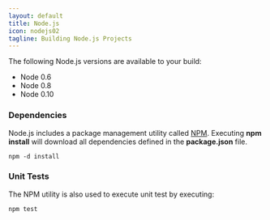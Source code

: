 ```yaml
---
layout: default
title: Node.js
icon: nodejs02
tagline: Building Node.js Projects
---
```


The following Node.js versions are available to your build:

* Node 0.6
* Node 0.8
* Node 0.10

### Dependencies

Node.js includes a package management utility called [NPM](https://npmjs.org/).
Executing **npm install** will download all dependencies defined in the **package.json** file.

```
npm -d install
```

### Unit Tests

The NPM utility is also used to execute unit test by executing:

```
npm test
```
